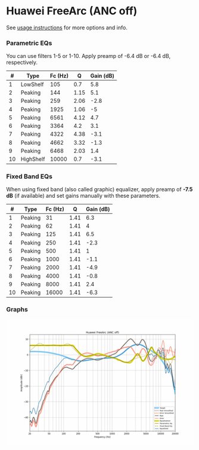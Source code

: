 # Huawei FreeArc (ANC off)
See [usage instructions](https://github.com/jaakkopasanen/AutoEq#usage) for more options and info.

### Parametric EQs
You can use filters 1-5 or 1-10. Apply preamp of -6.4 dB or -6.4 dB, respectively.

|   # | Type      |   Fc (Hz) |    Q |   Gain (dB) |
|-----|-----------|-----------|------|-------------|
|   1 | LowShelf  |       105 | 0.7  |         5.8 |
|   2 | Peaking   |       144 | 1.15 |         5.1 |
|   3 | Peaking   |       259 | 2.06 |        -2.8 |
|   4 | Peaking   |      1925 | 1.06 |        -5   |
|   5 | Peaking   |      6561 | 4.12 |         4.7 |
|   6 | Peaking   |      3364 | 4.2  |         3.1 |
|   7 | Peaking   |      4322 | 4.38 |        -3.1 |
|   8 | Peaking   |      4662 | 3.32 |        -1.3 |
|   9 | Peaking   |      6468 | 2.03 |         1.4 |
|  10 | HighShelf |     10000 | 0.7  |        -3.1 |

### Fixed Band EQs
When using fixed band (also called graphic) equalizer, apply preamp of **-7.5 dB** (if available) and set gains manually with these parameters.

|   # | Type    |   Fc (Hz) |    Q |   Gain (dB) |
|-----|---------|-----------|------|-------------|
|   1 | Peaking |        31 | 1.41 |         6.3 |
|   2 | Peaking |        62 | 1.41 |         4   |
|   3 | Peaking |       125 | 1.41 |         6.5 |
|   4 | Peaking |       250 | 1.41 |        -2.3 |
|   5 | Peaking |       500 | 1.41 |         1   |
|   6 | Peaking |      1000 | 1.41 |        -1.1 |
|   7 | Peaking |      2000 | 1.41 |        -4.9 |
|   8 | Peaking |      4000 | 1.41 |        -0.8 |
|   9 | Peaking |      8000 | 1.41 |         2.4 |
|  10 | Peaking |     16000 | 1.41 |        -6.3 |

### Graphs
![](./Huawei%20FreeArc%20(ANC%20off).png)

